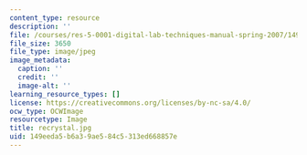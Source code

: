 ```yaml
---
content_type: resource
description: ''
file: /courses/res-5-0001-digital-lab-techniques-manual-spring-2007/149eeda5b6a39ae584c5313ed668857e_recrystal.jpg
file_size: 3650
file_type: image/jpeg
image_metadata:
  caption: ''
  credit: ''
  image-alt: ''
learning_resource_types: []
license: https://creativecommons.org/licenses/by-nc-sa/4.0/
ocw_type: OCWImage
resourcetype: Image
title: recrystal.jpg
uid: 149eeda5-b6a3-9ae5-84c5-313ed668857e
---
```


